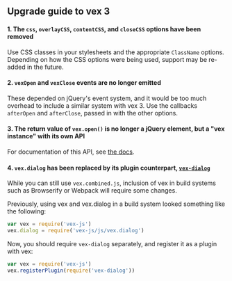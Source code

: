 ## Upgrade guide to vex 3

#### 1. The `css`, `overlayCSS`, `contentCSS`, and `closeCSS` options have been removed

Use CSS classes in your stylesheets and the appropriate `ClassName` options. Depending on how the CSS options were being used, support may be re-added in the future.

#### 2. `vexOpen` and `vexClose` events are no longer emitted

These depended on jQuery's event system, and it would be too much overhead to include a similar system with vex 3. Use the callbacks `afterOpen` and `afterClose`, passed in with the other options.

#### 3. The return value of `vex.open()` is no longer a jQuery element, but a "vex instance" with its own API

For documentation of this API, see [the docs](/docs/api/3-Advanced.md).

#### 4. `vex.dialog` has been replaced by its plugin counterpart, [`vex-dialog`](https://github.com/bbatliner/vex-dialog)

While you can still use `vex.combined.js`, inclusion of vex in build systems such as Browserify or Webpack will require some changes.

Previously, using vex and vex.dialog in a build system looked something like the following:

```javascript
var vex = require('vex-js')
vex.dialog = require('vex-js/js/vex.dialog')
```

Now, you should require `vex-dialog` separately, and register it as a plugin with vex:

```javascript
var vex = require('vex-js')
vex.registerPlugin(require('vex-dialog'))
```

